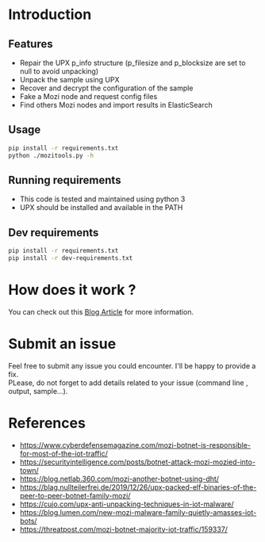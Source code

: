 # Introduction

## Features
* Repair the UPX p_info structure (p_filesize and p_blocksize are set to null
 to avoid unpacking)
* Unpack the sample using UPX
* Recover and decrypt the configuration of the sample
* Fake a Mozi node and request config files
* Find others Mozi nodes and import results in ElasticSearch

## Usage
```bash
pip install -r requirements.txt
python ./mozitools.py -h
```

## Running requirements
* This code is tested and maintained using python 3
* UPX should be installed and available in the PATH

## Dev requirements
```bash
pip install -r requirements.txt
pip install -r dev-requirements.txt
```

# How does it work ?
You can check out this [Blog Article](https://kn0wledge.fr) for more
 information.
 
# Submit an issue

Feel free to submit any issue you could encounter. I'll be happy to provide a
 fix.  
PLease, do not forget to add details related to your issue (command line
, output, sample...).

# References
* https://www.cyberdefensemagazine.com/mozi-botnet-is-responsible-for-most-of-the-iot-traffic/
* https://securityintelligence.com/posts/botnet-attack-mozi-mozied-into-town/
* https://blog.netlab.360.com/mozi-another-botnet-using-dht/
* https://blag.nullteilerfrei.de/2019/12/26/upx-packed-elf-binaries-of-the-peer-to-peer-botnet-family-mozi/
* https://cujo.com/upx-anti-unpacking-techniques-in-iot-malware/
* https://blog.lumen.com/new-mozi-malware-family-quietly-amasses-iot-bots/
* https://threatpost.com/mozi-botnet-majority-iot-traffic/159337/

